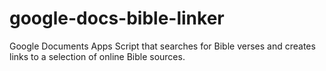 # google-docs-bible-linker
Google Documents Apps Script that searches for Bible verses and creates links to a selection of online Bible sources.
